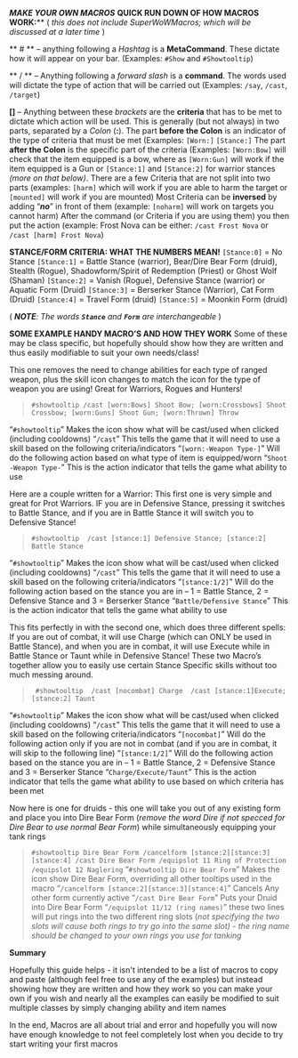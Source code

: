 ***MAKE YOUR OWN MACROS***
__**QUICK RUN DOWN OF HOW MACROS WORK:**__** 
( *this does not include SuperWoWMacros; which will be discussed at a later time* )

** # ** – anything following a *Hashtag* is a __MetaCommand__. These dictate how it will appear on your bar. (Examples: `#Show` and `#Showtooltip`)

** / ** – Anything following a *forward slash* is a __command__. The words used will dictate the type of action that will be carried out (Examples: `/say`, `/cast`, `/target`)

**[]** – Anything between these *brackets* are the __criteria__  that has to be met to dictate which action will be used. This is generally (but not always) in two parts, separated by a *Colon* (**:**). The part __before the Colon__  is an indicator of the type of criteria that must be met (Examples: `[Worn:]` `[Stance:]`
The part __after the Colon__ is the specific part of the criteria (Examples: `[Worn:Bow]` will check that the item equipped is a bow, where as `[Worn:Gun]` will work if the item equipped is a Gun or `[Stance:1]` and `[Stance:2]` for warrior stances *(more on that below)*.
There are a few Criteria that are not split into two parts (examples: `[harm]` which will work if you are able to harm the target or `[mounted]` will work if you are mounted)
Most Criteria can be __inversed__ by adding “*__no__*” in front of them (example: `[noharm]` will work on targets you cannot harm)
After the command (or Criteria if you are using them) you then put the action (example: Frost Nova can be either: `/cast Frost Nova` or `/cast [harm] Frost Nova`)

__STANCE/FORM CRITERIA: WHAT THE NUMBERS MEAN!__
`[Stance:0]` = No Stance
`[Stance:1]` = Battle Stance (warrior), Bear/Dire Bear Form (druid), Stealth (Rogue), Shadowform/Spirit of Redemption (Priest) or Ghost Wolf (Shaman)
`[Stance:2]` = Vanish (Rogue), Defensive Stance (warrior) or Aquatic Form (Druid)
`[Stance:3]` = Berserker Stance (Warrior), Cat Form (Druid)
`[Stance:4]` = Travel Form (druid)
`[Stance:5]` = Moonkin Form (druid)

( *__NOTE__: The words __`Stance`__ and __`Form`__ are interchangeable* )

__SOME EXAMPLE HANDY MACRO’S AND HOW THEY WORK__
Some of these may be class specific, but hopefully should show how they are written and thus easily modifiable to suit your own needs/class!

This one removes the need to change abilities for each type of ranged weapon, plus the skill icon changes to match the icon for the type of weapon you are using! Great for Warriors, Rogues and Hunters!
>``#showtooltip
> /cast [worn:Bows] Shoot Bow; [worn:Crossbows] Shoot Crossbow; [worn:Guns] Shoot Gun; [worn:Thrown] Throw`` 

“`#showtooltip`” Makes the icon show what will be cast/used when clicked (including cooldowns)
“`/cast`” This tells the game that it will need to use a skill based on the following criteria/indicators
“`[worn:-Weapon Type-]`” Will do the following action based on what type of item is equipped/worn
“`Shoot -Weapon Type-`” This is the action indicator that tells the game what ability to use

Here are a couple written for a Warrior:
This first one is very simple and great for Prot Warriors. IF you are in Defensive Stance, pressing it switches to Battle Stance, and if you are in Battle Stance it will switch you to Defensive Stance!
>``#showtooltip 
>/cast [stance:1] Defensive Stance; [stance:2] Battle Stance``

“`#showtooltip`” Makes the icon show what will be cast/used when clicked (including cooldowns)
“`/cast`” This tells the game that it will need to use a skill based on the following criteria/indicators
“`[stance:1/2]`” Will do the following action based on the stance you are in – 1 = Battle Stance, 2 = Defensive Stance and 3 = Berserker Stance
“`Battle/Defensive Stance`” This is the action indicator that tells the game what ability to use

This fits perfectly in with the second one, which does three different spells:
If you are out of combat, it will use Charge (which can ONLY be used in Battle Stance), and when you are in combat, it will use Execute while in Battle Stance or Taunt while in Defensive Stance! These two Macro’s together allow you to easily use certain Stance Specific skills without too much messing around.
> `` #showtooltip 
>/cast [nocombat] Charge 
>/cast [stance:1]Execute; [stance:2] Taunt``

“`#showtooltip`” Makes the icon show what will be cast/used when clicked (including cooldowns)
“`/cast`” This tells the game that it will need to use a skill based on the following criteria/indicators
“`[nocombat]`” Will do the following action only if you are not in combat (and if you are in combat, it will skip to the following line)
“`[stance:1/2]`” Will do the following action based on the stance you are in – 1 = Battle Stance, 2 = Defensive Stance and 3 = Berserker Stance
“`Charge/Execute/Taunt`” This is the action indicator that tells the game what ability to use based on which criteria has been met

Now here is one for druids - this one will take you out of any existing form and place you into Dire Bear Form (*remove the word Dire if not specced for Dire Bear to use normal Bear Form*) while simultaneously equipping your tank rings
> `#showtooltip Dire Bear Form /cancelform [stance:2][stance:3][stance:4] /cast Dire Bear Form /equipslot 11 Ring of Protection /equipslot 12 Naglering`
“`#showtooltip Dire Bear Form`” Makes the icon show Dire Bear Form, overriding all other tooltips used in the macro
“`/cancelform [stance:2][stance:3][stance:4]`” Cancels Any other form currently active
“`/cast Dire Bear Form`” Puts your Druid into Dire Bear Form
“`/equipslot 11/12 (ring names)`” these two lines will put rings into the two different ring slots (*not specifying the two slots will cause both rings to try go into the same slot) - the ring name should be changed to your own rings you use for tanking*

**__Summary__**

Hopefully this guide helps - it isn't intended to be a list of macros to copy and paste (although feel free to use any of the examples) but instead showing how they are written and how they work so you can make your own if you wish and nearly all the examples can easily be modified to suit multiple classes by simply changing ability and item names

In the end, Macros are all about trial and error and hopefully you will now have enough knowledge to not feel completely lost when you decide to try start writing your first macros 
